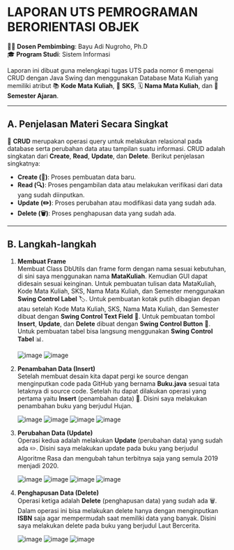 # LAPORAN UTS PEMROGRAMAN BERORIENTASI OBJEK

👨‍🏫 **Dosen Pembimbing**: Bayu Adi Nugroho, Ph.D  
🎓 **Program Studi**: Sistem Informasi

Laporan ini dibuat guna melengkapi tugas UTS pada nomor 6 mengenai CRUD dengan Java Swing dan menggunakan Database Mata Kuliah yang memiliki atribut 📚 **Kode Mata Kuliah**, 📖 **SKS**, 🗓️ **Nama Mata Kuliah**, dan 🏢 **Semester Ajaran**.

---

## A. Penjelasan Materi Secara Singkat

🔄 **CRUD** merupakan operasi query untuk melakukan relasional pada database serta perubahan data atau tampilan suatu informasi. CRUD adalah singkatan dari **Create**, **Read**, **Update**, dan **Delete**. Berikut penjelasan singkatnya:

- **Create (📝)**: Proses pembuatan data baru.
- **Read (🔍)**: Proses pengambilan data atau melakukan verifikasi dari data yang sudah diinputkan.
- **Update (✏️)**: Proses perubahan atau modifikasi data yang sudah ada.
- **Delete (🗑️)**: Proses penghapusan data yang sudah ada.

---

## B. Langkah-langkah

1. **Membuat Frame**  
   Membuat Class DbUtils dan frame form dengan nama sesuai kebutuhan, di sini saya menggunakan nama **MataKuliah**. Kemudian GUI dapat didesain sesuai keinginan. Untuk pembuatan tulisan data MataKuliah, Kode Mata Kuliah, SKS, Nama Mata Kuliah, dan Semester menggunakan **Swing Control Label** 🏷️. Untuk pembuatan kotak putih dibagian depan atau setelah Kode Mata Kuliah, SKS, Nama Mata Kuliah, dan Semester dibuat dengan **Swing Control Text Field** 📄. Untuk pembuatan tombol **Insert**, **Update**, dan **Delete** dibuat dengan **Swing Control Button** 🔘. Untuk pembuatan tabel bisa langsung menggunakan **Swing Control Tabel** 📊.
   
   ![image](https://github.com/user-attachments/assets/427153be-740a-4c01-87c7-1fe679504790)
   ![image](https://github.com/user-attachments/assets/ea14b820-6269-4a08-8d5b-b6bf4899be25)

3. **Penambahan Data (Insert)**  
   Setelah membuat desain kita dapat pergi ke source dengan menginputkan code pada GitHub yang bernama **Buku.java** sesuai tata letaknya di source code. Setelah itu dapat dilakukan operasi yang pertama yaitu **Insert** (penambahan data) 📝. Disini saya melakukan penambahan buku yang berjudul Hujan.
   
   ![image](https://github.com/user-attachments/assets/813d54f8-9448-4f33-968c-69657c693699)
   ![image](https://github.com/user-attachments/assets/86e7fd9e-72b6-41e4-816e-cd63a04204af)
   ![image](https://github.com/user-attachments/assets/747c6f6d-ed10-4f5d-9668-4811532c4e90)
   ![image](https://github.com/user-attachments/assets/c0a9362e-3992-4391-b5dd-aedc423d05aa)

5. **Perubahan Data (Update)**  
   Operasi kedua adalah melakukan **Update** (perubahan data) yang sudah ada ✏️. Disini saya melakukan update pada buku yang berjudul Algoritme Rasa dan mengubah tahun terbitnya saja yang semula 2019 menjadi 2020.
   
   ![image](https://github.com/user-attachments/assets/c46f3934-640e-465d-97d2-3c8b8b8caaf9)
   ![image](https://github.com/user-attachments/assets/f4243076-e873-4ac8-bd9b-b7e6ef8635e2)
   ![image](https://github.com/user-attachments/assets/adc70eb7-df5a-4d47-9580-3fb996cd0b58)
   ![image](https://github.com/user-attachments/assets/6253d8e5-0e53-4c26-aca8-d0e4bf458f85)

7. **Penghapusan Data (Delete)**  
   Operasi ketiga adalah **Delete** (penghapusan data) yang sudah ada 🗑️. Dalam operasi ini bisa melakukan delete hanya dengan menginputkan **ISBN** saja agar mempermudah saat memiliki data yang banyak. Disini saya melakukan delete pada buku yang berjudul Laut Bercerita.
   
   ![image](https://github.com/user-attachments/assets/79998e86-d5b8-4d1d-ae8f-a637d3a2d19e)
   ![image](https://github.com/user-attachments/assets/f253fbbd-7743-41d8-87f7-cea8dfbd0cd2)
   ![image](https://github.com/user-attachments/assets/12718b65-fbea-4474-b464-d074d27e280b)
